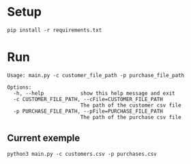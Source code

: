 # Setup
```pip install -r requirements.txt```
# Run

```
Usage: main.py -c customer_file_path -p purchase_file_path

Options:
  -h, --help            show this help message and exit
  -c CUSTOMER_FILE_PATH, --cFile=CUSTOMER_FILE_PATH
                        The path of the customer csv file
  -p PURCHASE_FILE_PATH, --pFile=PURCHASE_FILE_PATH
                        The path of the purchase csv file
```
## Current exemple
``` python3 main.py -c customers.csv -p purchases.csv ```